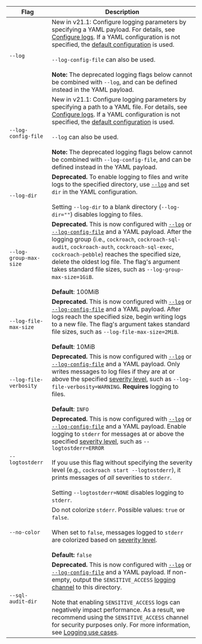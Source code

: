 Flag | Description
-----|------------
`--log` | <span class="version-tag">New in v21.1:</span> Configure logging parameters by specifying a YAML payload. For details, see [Configure logs](configure-logs.html#flag). If a YAML configuration is not specified, the [default configuration](configure-logs.html#default-logging-configuration) is used.<br/><br/>`--log-config-file` can also be used.<br/><br/>**Note:** The deprecated logging flags below cannot be combined with `--log`, and can be defined instead in the YAML payload.
`--log-config-file` | <span class="version-tag">New in v21.1:</span> Configure logging parameters by specifying a path to a YAML file. For details, see [Configure logs](configure-logs.html#flag). If a YAML configuration is not specified, the [default configuration](configure-logs.html#default-logging-configuration) is used.<br/><br/>`--log` can also be used.<br/><br/>**Note:** The deprecated logging flags below cannot be combined with `--log-config-file`, and can be defined instead in the YAML payload.
`--log-dir` | **Deprecated.** To enable logging to files and write logs to the specified directory, use [`--log`](configure-logs.html#flag) and set `dir` in the YAML configuration. <br/><br/>Setting `--log-dir` to a blank directory (`--log-dir=""`) disables logging to files.
`--log-group-max-size` | **Deprecated.** This is now configured with [`--log`](configure-logs.html#flag) or [`--log-config-file`](configure-logs.html#flag) and a YAML payload. After the logging group (i.e., `cockroach`, `cockroach-sql-audit`, `cockroach-auth`, `cockroach-sql-exec`, `cockroach-pebble`) reaches the specified size, delete the oldest log file. The flag's argument takes standard file sizes, such as `--log-group-max-size=1GiB`.<br/><br/>**Default**: 100MiB
`--log-file-max-size` | **Deprecated.** This is now configured with [`--log`](configure-logs.html#flag) or [`--log-config-file`](configure-logs.html#flag) and a YAML payload. After logs reach the specified size, begin writing logs to a new file. The flag's argument takes standard file sizes, such as `--log-file-max-size=2MiB`.<br/><br/>**Default**: 10MiB
`--log-file-verbosity` | **Deprecated.** This is now configured with [`--log`](configure-logs.html#flag) or [`--log-config-file`](configure-logs.html#flag) and a YAML payload. Only writes messages to log files if they are at or above the specified [severity level](logging.html#logging-levels-severities), such as `--log-file-verbosity=WARNING`. **Requires** logging to files.<br/><br/>**Default**: `INFO`
`--logtostderr` | **Deprecated.** This is now configured with [`--log`](configure-logs.html#flag) or [`--log-config-file`](configure-logs.html#flag) and a YAML payload. Enable logging to `stderr` for messages at or above the specified [severity level](logging.html#logging-levels-severities), such as `--logtostderr=ERROR`<br/><br/>If you use this flag without specifying the severity level (e.g., `cockroach start --logtostderr`), it prints messages of *all* severities to `stderr`.<br/><br/>Setting `--logtostderr=NONE` disables logging to `stderr`.
`--no-color` | Do not colorize `stderr`. Possible values: `true` or `false`.<br/><br/>When set to `false`, messages logged to `stderr` are colorized based on [severity level](logging.html#logging-levels-severities). <br><br>**Default:** `false`
`--sql-audit-dir` | **Deprecated.** This is now configured with [`--log`](configure-logs.html#flag) or [`--log-config-file`](configure-logs.html#flag) and a YAML payload. If non-empty, output the `SENSITIVE_ACCESS` [logging channel](logging-overview.html#logging-channels) to this directory.<br><br>Note that enabling `SENSITIVE_ACCESS` logs can negatively impact performance. As a result, we recommend using the `SENSITIVE_ACCESS` channel for security purposes only. For more information, see [Logging use cases](logging-use-cases.html#security-and-audit-monitoring).
